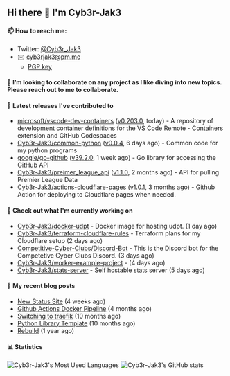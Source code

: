 ## Hi there 👋 I'm Cyb3r-Jak3

#### 📫 How to reach me:
  - Twitter: [@Cyb3r_Jak3](https://twitter.com/Cyb3r_Jak3)
  - ✉️ cyb3rjak3@pm.me
    - [PGP key](https://gist.githubusercontent.com/Cyb3r-Jak3/d1068b61b50239b171faf018a0269f67/raw/b876db002e6b0630795382c0b9134771ffa5fe3a/cyb3rjak3@pm.me.asc)


#### 👯 I’m looking to collaborate on any project as I like diving into new topics. Please reach out to me to collaborate.


#### 🔭 Latest releases I've contributed to

- [microsoft/vscode-dev-containers](https://github.com/microsoft/vscode-dev-containers) ([v0.203.0](https://github.com/microsoft/vscode-dev-containers/releases/tag/v0.203.0), today) - A repository of development container definitions for the VS Code Remote - Containers extension and GitHub Codespaces
- [Cyb3r-Jak3/common-python](https://github.com/Cyb3r-Jak3/common-python) ([v0.0.4](https://github.com/Cyb3r-Jak3/common-python/releases/tag/v0.0.4), 6 days ago) - Common code for my python programs
- [google/go-github](https://github.com/google/go-github) ([v39.2.0](https://github.com/google/go-github/releases/tag/v39.2.0), 1 week ago) - Go library for accessing the GitHub API
- [Cyb3r-Jak3/preimer_league_api](https://github.com/Cyb3r-Jak3/preimer_league_api) ([v1.1.0](https://github.com/Cyb3r-Jak3/preimer_league_api/releases/tag/v1.1.0), 2 months ago) - API for pulling Premier League Data
- [Cyb3r-Jak3/actions-cloudflare-pages](https://github.com/Cyb3r-Jak3/actions-cloudflare-pages) ([v1.0.1](https://github.com/Cyb3r-Jak3/actions-cloudflare-pages/releases/tag/v1.0.1), 3 months ago) - Github Action for deploying to Cloudflare pages when needed.

#### 👷 Check out what I'm currently working on

- [Cyb3r-Jak3/docker-udpt](https://github.com/Cyb3r-Jak3/docker-udpt) - Docker image for hosting udpt. (1 day ago)
- [Cyb3r-Jak3/terraform-cloudflare-rules](https://github.com/Cyb3r-Jak3/terraform-cloudflare-rules) - Terraform plans for my Cloudflare setup (2 days ago)
- [Competitive-Cyber-Clubs/Discord-Bot](https://github.com/Competitive-Cyber-Clubs/Discord-Bot) - This is the Discord bot for the Competetive Cyber Clubs Discord. (3 days ago)
- [Cyb3r-Jak3/worker-example-project](https://github.com/Cyb3r-Jak3/worker-example-project) -  (4 days ago)
- [Cyb3r-Jak3/stats-server](https://github.com/Cyb3r-Jak3/stats-server) - Self hostable stats server (5 days ago)

#### 📜 My recent blog posts

- [New Status Site](https://blog.jwhite.network/New-Status-Site/) (4 weeks ago)
- [Github Actions Docker Pipeline](https://blog.jwhite.network/Github-Action-Docker/) (4 months ago)
- [Switching to traefik](https://blog.jwhite.network/Traefik/) (10 months ago)
- [Python Library Template](https://blog.jwhite.network/Python-Template/) (10 months ago)
- [Rebuild](https://blog.jwhite.network/Rebuild/) (1 year ago)


#### 📊 Statistics
![Cyb3r-Jak3's Most Used Languages](https://github-readme-stats.vercel.app/api/top-langs/?username=Cyb3r-Jak3&theme=cobalt&hide=css,html,scss)
![Cyb3r-Jak3's GitHub stats](https://github-readme-stats.vercel.app/api?username=Cyb3r-Jak3&count_private=true&show_icons=true&theme=cobalt&line_height=40)
